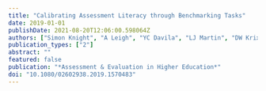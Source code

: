 ```yaml
---
title: "Calibrating Assessment Literacy through Benchmarking Tasks"
date: 2019-01-01
publishDate: 2021-08-20T12:06:00.598064Z
authors: ["Simon Knight", "A Leigh", "YC Davila", "LJ Martin", "DW Krix"]
publication_types: ["2"]
abstract: ""
featured: false
publication: "*Assessment & Evaluation in Higher Education*"
doi: "10.1080/02602938.2019.1570483"
---
```


